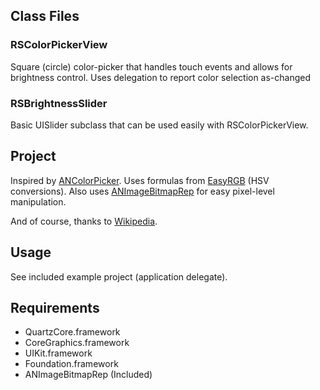 ## Class Files

### RSColorPickerView

Square (circle) color-picker that handles touch events and allows for brightness control. Uses delegation to report color selection as-changed

### RSBrightnessSlider

Basic UISlider subclass that can be used easily with RSColorPickerView. 


## Project

Inspired by [ANColorPicker](https://github.com/unixpickle/ANColorPicker). 
Uses formulas from [EasyRGB](http://www.easyrgb.com/index.php?X=MATH&H=21#text21) (HSV conversions). 
Also uses [ANImageBitmapRep](https://github.com/unixpickle/ANImageBitmapRep) for easy pixel-level manipulation. 

And of course, thanks to [Wikipedia](http://en.wikipedia.org/wiki/HSL_and_HSV).


## Usage

See included example project (application delegate).

## Requirements

* QuartzCore.framework
* CoreGraphics.framework
* UIKit.framework
* Foundation.framework
* ANImageBitmapRep (Included)

